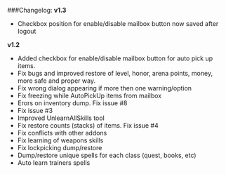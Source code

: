 ###Changelog:
**v1.3**
 * Checkbox position for enable/disable mailbox button now saved after logout

**v1.2**
 * Added checkbox for enable/disable mailbox button for auto pick up items.
 * Fix bugs and improved restore of level, honor, arena points, money, more safe and proper way.
 * Fix wrong dialog appearing if more then one warning/option
 * Fix freezing while AutoPickUp items from mailbox
 * Erors on inventory dump. Fix issue #8
 * Fix issue #3
 * Improved UnlearnAllSkills tool
 * Fix restore counts (stacks) of items. Fix issue #4
 * Fix conflicts with other addons
 * Fix learning of weapons skills
 * Fix lockpicking dump/restore
 * Dump/restore unique spells for each class (quest, books, etc)
 * Auto learn trainers spells
